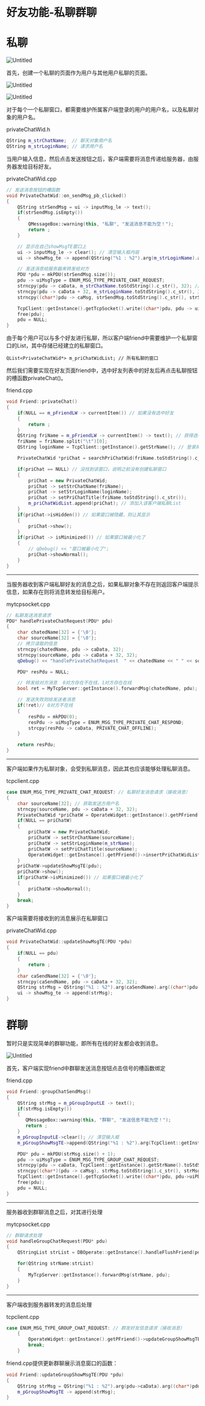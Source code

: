 # 好友功能-私聊群聊

# 私聊

![Untitled](%E5%A5%BD%E5%8F%8B%E5%8A%9F%E8%83%BD-%E7%A7%81%E8%81%8A%E7%BE%A4%E8%81%8A%20ff4b61e4a863404a87ffa506432e3191/Untitled.png)

首先，创建一个私聊的页面作为用户与其他用户私聊的页面。

![Untitled](%E5%A5%BD%E5%8F%8B%E5%8A%9F%E8%83%BD-%E7%A7%81%E8%81%8A%E7%BE%A4%E8%81%8A%20ff4b61e4a863404a87ffa506432e3191/Untitled%201.png)

![Untitled](%E5%A5%BD%E5%8F%8B%E5%8A%9F%E8%83%BD-%E7%A7%81%E8%81%8A%E7%BE%A4%E8%81%8A%20ff4b61e4a863404a87ffa506432e3191/Untitled%202.png)

对于每个一个私聊窗口，都需要维护所属客户端登录的用户的用户名，以及私聊对象的用户名。

privateChatWid.h

```cpp
QString m_strChatName;  // 聊天对象用户名
QString m_strLoginName; // 请求用户名
```

当用户输入信息，然后点击发送按钮之后，客户端需要将消息传递给服务器，由服务器发给目标好友。

privateChatWid.cpp

```cpp
// 发送消息按钮的槽函数
void PrivateChatWid::on_sendMsg_pb_clicked()
{
    QString strSendMsg = ui -> inputMsg_le -> text();
    if(strSendMsg.isEmpty())
    {
        QMessageBox::warning(this, "私聊", "发送消息不能为空！");
        return ;
    }

    // 显示在自己showMsgTE窗口上
    ui -> inputMsg_le -> clear(); // 清空输入框内容
    ui -> showMsg_te -> append(QString("%1 : %2").arg(m_strLoginName).arg(strSendMsg));

    // 发送消息给服务器来转发给对方
    PDU *pdu = mkPDU(strSendMsg.size());
    pdu -> uiMsgType = ENUM_MSG_TYPE_PRIVATE_CHAT_REQUEST;
    strncpy(pdu -> caData, m_strChatName.toStdString().c_str(), 32); // 目标用户名
    strncpy(pdu -> caData + 32, m_strLoginName.toStdString().c_str(), 32); // 请求方用户名
    strncpy((char*)pdu -> caMsg, strSendMsg.toStdString().c_str(), strSendMsg.size()); // 发送内容

    TcpClient::getInstance().getTcpSocket().write((char*)pdu, pdu -> uiPDULen);
    free(pdu);
    pdu = NULL;
}
```

由于每个用户可以与多个好友进行私聊，所以客户端friend中需要维护一个私聊窗口的List，其中存储已经建立的私聊窗口。

`QList<PrivateChatWid*> m_priChatWidList; // 所有私聊的窗口`

然后我们需要实现在好友页面friend中，选中好友列表中的好友后再点击私聊按钮的槽函数privateChat()。

friend.cpp

```cpp
void Friend::privateChat()
{
    if(NULL == m_pFriendLW -> currentItem()) // 如果没有选中好友
    {
        return ;
    }
    QString friName = m_pFriendLW -> currentItem() -> text(); // 获得选中的好友用户名
    friName = friName.split("\t")[0];
    QString loginName = TcpClient::getInstance().getStrName(); // 登录用户用户名

    PrivateChatWid *priChat = searchPriChatWid(friName.toStdString().c_str());

    if(priChat == NULL) // 没找到该窗口，说明之前没有创建私聊窗口
    {
        priChat = new PrivateChatWid;
        priChat -> setStrChatName(friName);
        priChat -> setStrLoginName(loginName);
        priChat -> setPriChatTitle(friName.toStdString().c_str());
        m_priChatWidList.append(priChat); // 添加入该客户端私聊List
    }
    if(priChat->isHidden()) // 如果窗口被隐藏，则让其显示
    {
        priChat->show();
    }
    if(priChat -> isMinimized()) // 如果窗口被最小化了
    {
        // qDebug() << "窗口被最小化了";
        priChat->showNormal();
    }
}
```

---

当服务器收到客户端私聊好友的消息之后，如果私聊对象不存在则返回客户端提示信息，如果存在则将消息转发给目标用户。

mytcpsocket.cpp

```cpp
// 私聊发送消息请求
PDU* handlePrivateChatRequest(PDU* pdu)
{
    char chatedName[32] = {'\0'};
    char sourceName[32] = {'\0'};
    // 拷贝读取的信息
    strncpy(chatedName, pdu -> caData, 32);
    strncpy(sourceName, pdu -> caData + 32, 32);
    qDebug() << "handlePrivateChatRequest  " << chatedName << " " << sourceName;

    PDU* resPdu = NULL;

    // 转发给对方消息  0对方存在不在线，1对方存在在线
    bool ret = MyTcpServer::getInstance().forwardMsg(chatedName, pdu);

    // 发送失败则给发送者消息
    if(!ret)// 0对方不在线
    {
        resPdu = mkPDU(0);
        resPdu -> uiMsgType = ENUM_MSG_TYPE_PRIVATE_CHAT_RESPOND;
        strcpy(resPdu -> caData, PRIVATE_CHAT_OFFLINE);
    }

    return resPdu;
}
```

---

客户端如果作为私聊对象，会受到私聊消息，因此其也应该能够处理私聊消息。

tcpclient.cpp

```cpp
case ENUM_MSG_TYPE_PRIVATE_CHAT_REQUEST: // 私聊好友消息请求（接收消息）
{
    char sourceName[32]; // 获取发送方用户名
    strncpy(sourceName, pdu -> caData + 32, 32);
    PrivateChatWid *priChatW = OperateWidget::getInstance().getPFriend()->searchPriChatWid(sourceName);
    if(NULL == priChatW)
    {
        priChatW = new PrivateChatWid;
        priChatW -> setStrChatName(sourceName);
        priChatW -> setStrLoginName(m_strName);
        priChatW -> setPriChatTitle(sourceName);
        OperateWidget::getInstance().getPFriend()->insertPriChatWidList(priChatW);
    }
    priChatW->updateShowMsgTE(pdu);
    priChatW->show();
    if(priChatW->isMinimized()) // 如果窗口被最小化了
    {
        priChatW->showNormal();
    }
    break;
}
```

客户端需要将接收到的消息展示在私聊窗口

privateChatWid.cpp

```cpp
void PrivateChatWid::updateShowMsgTE(PDU *pdu)
{
    if(NULL == pdu)
    {
        return ;
    }
    char caSendName[32] = {'\0'};
    strncpy(caSendName, pdu -> caData + 32, 32);
    QString strMsg = QString("%1 : %2").arg(caSendName).arg((char*)pdu -> caMsg);
    ui -> showMsg_te -> append(strMsg);
}
```

# 群聊

暂时只是实现简单的群聊功能，即所有在线的好友都会收到消息。

![Untitled](%E5%A5%BD%E5%8F%8B%E5%8A%9F%E8%83%BD-%E7%A7%81%E8%81%8A%E7%BE%A4%E8%81%8A%20ff4b61e4a863404a87ffa506432e3191/Untitled%203.png)

首先，客户端实现friend中群聊发送消息按钮点击信号的槽函数绑定

friend.cpp

```cpp
void Friend::groupChatSendMsg()
{
    QString strMsg = m_pGroupInputLE -> text();
    if(strMsg.isEmpty())
    {
       QMessageBox::warning(this, "群聊", "发送信息不能为空！");
       return ;
    }
    m_pGroupInputLE->clear(); // 清空输入框
    m_pGroupShowMsgTE->append(QString("%1 : %2").arg(TcpClient::getInstance().getStrName()).arg(strMsg));

    PDU* pdu = mkPDU(strMsg.size() + 1);
    pdu -> uiMsgType = ENUM_MSG_TYPE_GROUP_CHAT_REQUEST;
    strncpy(pdu -> caData, TcpClient::getInstance().getStrName().toStdString().c_str(), 32);
    strncpy((char*)(pdu -> caMsg), strMsg.toStdString().c_str(), strMsg.size());
    TcpClient::getInstance().getTcpSocket().write((char*)pdu, pdu->uiPDULen);
    free(pdu);
    pdu = NULL;
}
```

---

服务器收到群聊消息之后，对其进行处理

mytcpsocket.cpp

```cpp
// 群聊请求处理
void handleGroupChatRequest(PDU* pdu)
{
    QStringList strList = DBOperate::getInstance().handleFlushFriend(pdu->caData); // 查询请求，查询数据库所有在线用户

    for(QString strName:strList)
    {
        MyTcpServer::getInstance().forwardMsg(strName, pdu);
    }
}
```

---

客户端收到服务器转发的消息后处理

tcpclient.cpp

```cpp
case ENUM_MSG_TYPE_GROUP_CHAT_REQUEST: // 群发好友信息请求（接收消息）
    {
        OperateWidget::getInstance().getPFriend()->updateGroupShowMsgTE(pdu);
        break;
    }
```

friend.cpp提供更新群聊展示消息窗口的函数：

```cpp
void Friend::updateGroupShowMsgTE(PDU *pdu)
{
    QString strMsg = QString("%1 : %2").arg(pdu->caData).arg((char*)pdu->caMsg);
    m_pGroupShowMsgTE -> append(strMsg);
}
```